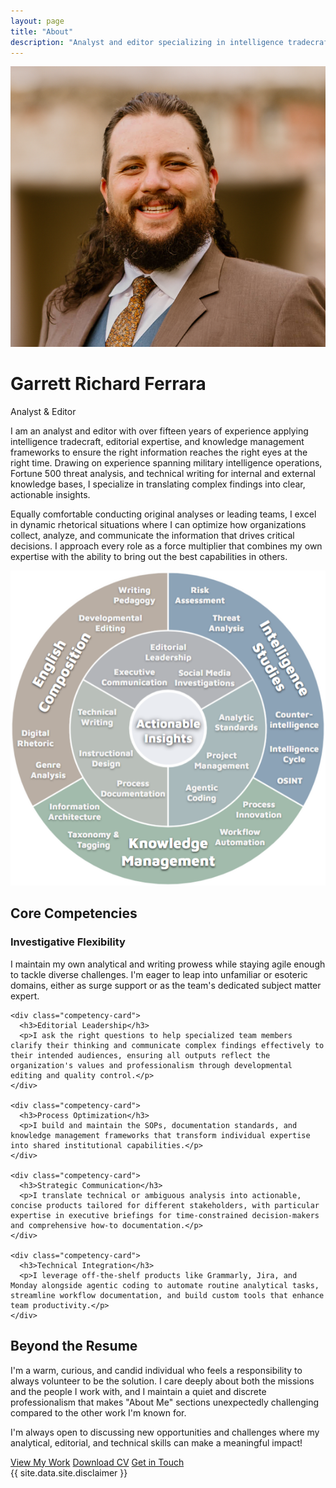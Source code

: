 ```yaml
---
layout: page
title: "About"
description: "Analyst and editor specializing in intelligence tradecraft, editorial excellence, and knowledge management."
---
```


<div class="bio-hero">
  <img src="/assets/grfheadshot.png" alt="Garrett Richard Ferrara" class="bio-headshot">
  <div class="bio-intro">
    <h1>Garrett Richard Ferrara</h1>
    <p class="bio-tagline">Analyst & Editor</p>
    <p class="bio-summary">I am an analyst and editor with over fifteen years of experience applying intelligence tradecraft, editorial expertise, and knowledge management frameworks to ensure the right information reaches the right eyes at the right time. Drawing on experience spanning military intelligence operations, Fortune 500 threat analysis, and technical writing for internal and external knowledge bases, I specialize in translating complex findings into clear, actionable insights.</p>
  </div>
</div>

<div class="bio-overview">
  <p>Equally comfortable conducting original analyses or leading teams, I excel in dynamic rhetorical situations where I can optimize how organizations collect, analyze, and communicate the information that drives critical decisions. I approach every role as a force multiplier that combines my own expertise with the ability to bring out the best capabilities in others.</p>
</div>

<div class="insights-section">
  <img src="/assets/ActionableInsightsOnion.png" alt="Actionable Insights Onion" class="insights-graphic">
</div>

<div class="core-competencies">
  <h2>Core Competencies</h2>

  <div class="competencies-grid">
    <div class="competency-card">
      <h3>Investigative Flexibility</h3>
      <p>I maintain my own analytical and writing prowess while staying agile enough to tackle diverse challenges. I'm eager to leap into unfamiliar or esoteric domains, either as surge support or as the team's dedicated subject matter expert.</p>
    </div>

    <div class="competency-card">
      <h3>Editorial Leadership</h3>
      <p>I ask the right questions to help specialized team members clarify their thinking and communicate complex findings effectively to their intended audiences, ensuring all outputs reflect the organization's values and professionalism through developmental editing and quality control.</p>
    </div>

    <div class="competency-card">
      <h3>Process Optimization</h3>
      <p>I build and maintain the SOPs, documentation standards, and knowledge management frameworks that transform individual expertise into shared institutional capabilities.</p>
    </div>

    <div class="competency-card">
      <h3>Strategic Communication</h3>
      <p>I translate technical or ambiguous analysis into actionable, concise products tailored for different stakeholders, with particular expertise in executive briefings for time-constrained decision-makers and comprehensive how-to documentation.</p>
    </div>

    <div class="competency-card">
      <h3>Technical Integration</h3>
      <p>I leverage off-the-shelf products like Grammarly, Jira, and Monday alongside agentic coding to automate routine analytical tasks, streamline workflow documentation, and build custom tools that enhance team productivity.</p>
    </div>
  </div>
</div>

<div class="bio-personal">
  <h2>Beyond the Resume</h2>
  <p>I'm a warm, curious, and candid individual who feels a responsibility to always volunteer to be the solution. I care deeply about both the missions and the people I work with, and I maintain a quiet and discrete professionalism that makes "About Me" sections unexpectedly challenging compared to the other work I'm known for.</p>
  <p>I'm always open to discussing new opportunities and challenges where my analytical, editorial, and technical skills can make a meaningful impact!</p>
</div>

<div class="bio-ctas">
  <a href="/portfolio/" class="btn btn-accent">View My Work</a>
  <a href="/cv/" class="btn btn-accent">Download CV</a>
  <a href="/contact/" class="btn btn-accent">Get in Touch</a>
</div>

<div class="bio-disclaimer">
  {{ site.data.site.disclaimer }}
</div>
